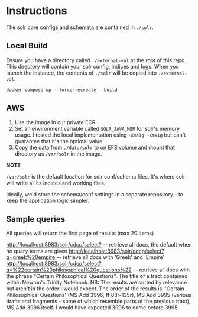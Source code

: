 # Instructions

The solr core configs and schemata are contained in `./solr`.

## Local Build

Ensure you have a directory called `./external-vol` at the root of this repo. This directory will contain your solr config, indices and logs. When you launch the instance, the contents of `./solr` will be copied into `./external-vol`.

    docker compose up --force-recreate --build

## AWS

1. Use the image in our private ECR
1. Set an environment variable called `SOLR_JAVA_MEM` for solr's memory usage. I tested the local implementation using `-Xms1g -Xmx1g` but can't guarantee that it's the optimal value.
1. Copy the data from `./data/solr` to on EFS volume and mount that directory as `/var/solr` in the image. 

**NOTE**

`/var/solr` is the default location for solr conf/schema files. It's where solr will write all its indices and working files.

Ideally, we'd store the schema/conf settings in a separate repository - to keep the application logic simpler.
    

## Sample queries

All queries will return the first page of results (max 20 items)

<http://localhost:8983/solr/cdcp/select?> -- retrieve all docs, the default when no query terms are given
<http://localhost:8983/solr/cdcp/select?q=greek%20empire> -- retrieve all docs with 'Greek' and 'Empire'
<http://localhost:8983/solr/cdcp/select?q=%22certain%20philosophical%20questions%22> -- retrieve all docs with the phrase "Certain Philosophical Questions". The title of a tract contained within Newton's Trinity Notebook. NB: The results are sorted by relevance but aren't in the order I would expect. The order of the results is: 'Certain Philosophical Questions' (MS Add 3996, ff 88r-135r), MS Add 3995 (various drafts and fragments - some of which resemble parts of the previous tract), MS Add 3996 itself. I would have expected 3996 to come before 3995.
